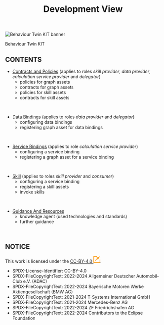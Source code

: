 ﻿---
id: overview
title: Development View
description: Behaviour Twin KIT
---

<div style={{display:'block'}}>
  <div style={{display:'inline-block', verticalAlign:'top'}}>

![Behaviour Twin KIT banner](@site/static/img/kit-icons/behaviour-twin-kit-icon-mini.svg)

  </div>
  <div style={{display:'inline-block', fontSize:17, color:'rgb(255,166,1)', marginLeft:7, verticalAlign:'top', paddingTop:6}}>
Behaviour Twin KIT
  </div>
</div>

## CONTENTS

- [Contracts and Policies](./contracts-and-policies) (applies to roles *skill provider*, *data provider*, *calculation service provider* and *delegator*)
  - policies for graph assets
  - contracts for graph assets
  - policies for skill assets
  - contracts for skill assets

<br/>

- [Data Bindings](./data-bindings) (applies to roles *data provider* and *delegator*)
  - configuring data bindings
  - registering graph asset for data bindings

<br/>

- [Service Bindings](./service-bindings) (applies to role *calculation service provider*)
  - configuring a service binding
  - registering a graph asset for a service binding

<br/>

- [Skill](./skill) (applies to roles *skill provider* and *consumer*)
  - configuring a service binding
  - registering a skill assets
  - invoke skills

<br/>

- [Guidance And Resources](./guidance-and-resources)
  - knowledge agent (used technologies and standards)
  - further guidance

<br/>

## NOTICE

This work is licensed under the [CC-BY-4.0 ![(external link)](../assets/external-link.svg)](https://creativecommons.org/licenses/by/4.0/legalcode).

- SPDX-License-Identifier: CC-BY-4.0
- SPDX-FileCopyrightText: 2022-2024 Allgemeiner Deutscher Automobil-Club e.V. (ADAC)
- SPDX-FileCopyrightText: 2022-2024 Bayerische Motoren Werke Aktiengesellschaft (BMW AG)
- SPDX-FileCopyrightText: 2021-2024 T-Systems International GmbH
- SPDX-FileCopyrightText: 2021-2024 Mercedes-Benz AG
- SPDX-FileCopyrightText: 2022-2024 ZF Friedrichshafen AG
- SPDX-FileCopyrightText: 2022-2024 Contributors to the Eclipse Foundation
